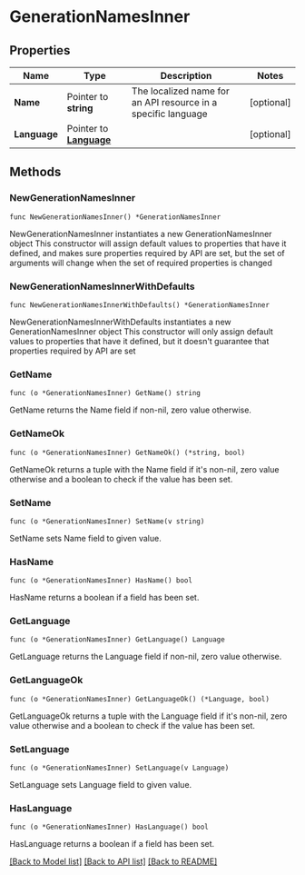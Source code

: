 # GenerationNamesInner

## Properties

Name | Type | Description | Notes
------------ | ------------- | ------------- | -------------
**Name** | Pointer to **string** | The localized name for an API resource in a specific language | [optional] 
**Language** | Pointer to [**Language**](Language.md) |  | [optional] 

## Methods

### NewGenerationNamesInner

`func NewGenerationNamesInner() *GenerationNamesInner`

NewGenerationNamesInner instantiates a new GenerationNamesInner object
This constructor will assign default values to properties that have it defined,
and makes sure properties required by API are set, but the set of arguments
will change when the set of required properties is changed

### NewGenerationNamesInnerWithDefaults

`func NewGenerationNamesInnerWithDefaults() *GenerationNamesInner`

NewGenerationNamesInnerWithDefaults instantiates a new GenerationNamesInner object
This constructor will only assign default values to properties that have it defined,
but it doesn't guarantee that properties required by API are set

### GetName

`func (o *GenerationNamesInner) GetName() string`

GetName returns the Name field if non-nil, zero value otherwise.

### GetNameOk

`func (o *GenerationNamesInner) GetNameOk() (*string, bool)`

GetNameOk returns a tuple with the Name field if it's non-nil, zero value otherwise
and a boolean to check if the value has been set.

### SetName

`func (o *GenerationNamesInner) SetName(v string)`

SetName sets Name field to given value.

### HasName

`func (o *GenerationNamesInner) HasName() bool`

HasName returns a boolean if a field has been set.

### GetLanguage

`func (o *GenerationNamesInner) GetLanguage() Language`

GetLanguage returns the Language field if non-nil, zero value otherwise.

### GetLanguageOk

`func (o *GenerationNamesInner) GetLanguageOk() (*Language, bool)`

GetLanguageOk returns a tuple with the Language field if it's non-nil, zero value otherwise
and a boolean to check if the value has been set.

### SetLanguage

`func (o *GenerationNamesInner) SetLanguage(v Language)`

SetLanguage sets Language field to given value.

### HasLanguage

`func (o *GenerationNamesInner) HasLanguage() bool`

HasLanguage returns a boolean if a field has been set.


[[Back to Model list]](../README.md#documentation-for-models) [[Back to API list]](../README.md#documentation-for-api-endpoints) [[Back to README]](../README.md)



